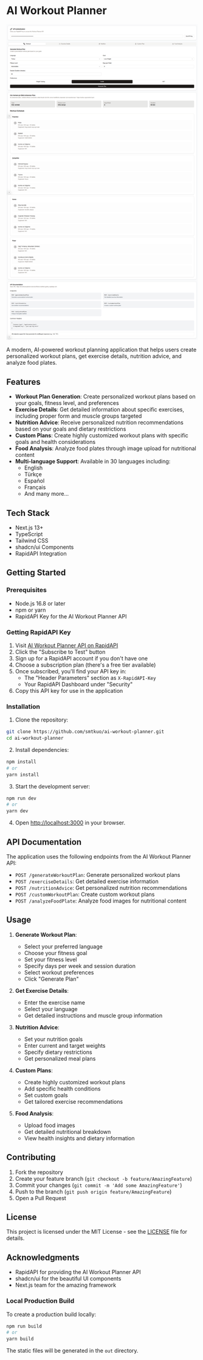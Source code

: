 # AI Workout Planner

![AI Workout Planner Preview](preview.png)

A modern, AI-powered workout planning application that helps users create personalized workout plans, get exercise details, nutrition advice, and analyze food plates.

## Features

- **Workout Plan Generation**: Create personalized workout plans based on your goals, fitness level, and preferences
- **Exercise Details**: Get detailed information about specific exercises, including proper form and muscle groups targeted
- **Nutrition Advice**: Receive personalized nutrition recommendations based on your goals and dietary restrictions
- **Custom Plans**: Create highly customized workout plans with specific goals and health considerations
- **Food Analysis**: Analyze food plates through image upload for nutritional content
- **Multi-language Support**: Available in 30 languages including:
  - English
  - Türkçe
  - Español
  - Français
  - And many more...

## Tech Stack

- Next.js 13+
- TypeScript
- Tailwind CSS
- shadcn/ui Components
- RapidAPI Integration

## Getting Started

### Prerequisites

- Node.js 16.8 or later
- npm or yarn
- RapidAPI Key for the AI Workout Planner API

### Getting RapidAPI Key

1. Visit [AI Workout Planner API on RapidAPI](https://rapidapi.com/ltdbilgisam/api/ai-workout-planner-exercise-fitness-nutrition-guide)
2. Click the "Subscribe to Test" button
3. Sign up for a RapidAPI account if you don't have one
4. Choose a subscription plan (there's a free tier available)
5. Once subscribed, you'll find your API key in:
   - The "Header Parameters" section as `X-RapidAPI-Key`
   - Your RapidAPI Dashboard under "Security"
6. Copy this API key for use in the application

### Installation

1. Clone the repository:
```bash
git clone https://github.com/smtkuo/ai-workout-planner.git
cd ai-workout-planner
```

2. Install dependencies:
```bash
npm install
# or
yarn install
```

3. Start the development server:
```bash
npm run dev
# or
yarn dev
```

4. Open [http://localhost:3000](http://localhost:3000) in your browser.

## API Documentation

The application uses the following endpoints from the AI Workout Planner API:

- `POST /generateWorkoutPlan`: Generate personalized workout plans
- `POST /exerciseDetails`: Get detailed exercise information
- `POST /nutritionAdvice`: Get personalized nutrition recommendations
- `POST /customWorkoutPlan`: Create custom workout plans
- `POST /analyzeFoodPlate`: Analyze food images for nutritional content

## Usage

1. **Generate Workout Plan**:
   - Select your preferred language
   - Choose your fitness goal
   - Set your fitness level
   - Specify days per week and session duration
   - Select workout preferences
   - Click "Generate Plan"

2. **Get Exercise Details**:
   - Enter the exercise name
   - Select your language
   - Get detailed instructions and muscle group information

3. **Nutrition Advice**:
   - Set your nutrition goals
   - Enter current and target weights
   - Specify dietary restrictions
   - Get personalized meal plans

4. **Custom Plans**:
   - Create highly customized workout plans
   - Add specific health conditions
   - Set custom goals
   - Get tailored exercise recommendations

5. **Food Analysis**:
   - Upload food images
   - Get detailed nutritional breakdown
   - View health insights and dietary information

## Contributing

1. Fork the repository
2. Create your feature branch (`git checkout -b feature/AmazingFeature`)
3. Commit your changes (`git commit -m 'Add some AmazingFeature'`)
4. Push to the branch (`git push origin feature/AmazingFeature`)
5. Open a Pull Request

## License

This project is licensed under the MIT License - see the [LICENSE](LICENSE) file for details.

## Acknowledgments

- RapidAPI for providing the AI Workout Planner API
- shadcn/ui for the beautiful UI components
- Next.js team for the amazing framework

### Local Production Build

To create a production build locally:

```bash
npm run build
# or
yarn build
```

The static files will be generated in the `out` directory.
